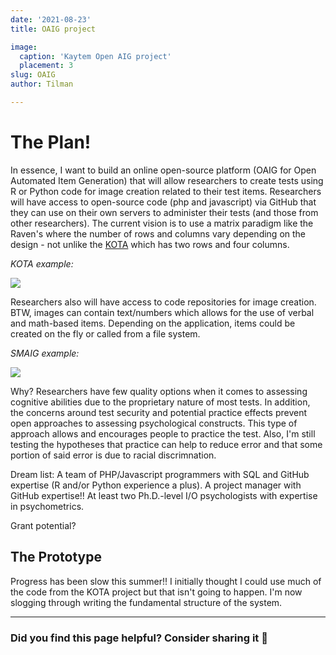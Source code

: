 ```yaml
---
date: '2021-08-23'
title: OAIG project

image:
  caption: 'Kaytem Open AIG project'
  placement: 3
slug: OAIG
author: Tilman

---
```

<h1>The Plan! </h1>

In essence, I want to build an online open-source platform (OAIG for Open Automated Item Generation) that will allow researchers to create tests using R or Python code for image creation related to their test items. Researchers will have access to open-source code (php and javascript) via GitHub that they can use on their own servers to administer their tests (and those from other researchers). The current vision is to use a matrix paradigm like the Raven's where the number of rows and columns vary depending on the design - not unlike the [KOTA](https://katyem.netlify.app/project/kota/) which has two rows and four columns. 

<em>KOTA example:</em>

![](/post/Capture1.PNG)

Researchers also will have access to code repositories for image creation. BTW, images can contain text/numbers which allows for the use of verbal and math-based items. Depending on the application, items could be created on the fly or called from a file system. 

<em>SMAIG example:</em>

![](/post/SMAIG-example.PNG)

Why? Researchers have few quality options when it comes to assessing cognitive abilities due to the proprietary nature of most tests. In addition, the concerns around test security and potential practice effects prevent open approaches to assessing psychological constructs. This type of  approach allows and encourages people to practice the test. Also, I'm still testing the hypotheses that practice can help to reduce error and that some portion of said error is due to racial discrimnation.

Dream list: A team of PHP/Javascript programmers with SQL and GitHub expertise (R and/or Python experience a plus). A project manager with GitHub expertise!! At least two Ph.D.-level I/O psychologists with expertise in psychometrics. 

Grant potential? 

<h2>The Prototype</h2>

Progress has been slow this summer!! I initially thought I could use much of the code from the KOTA project but that isn't going to happen. I'm now slogging through writing the fundamental structure of the system.

___

### Did you find this page helpful? Consider sharing it 🙌
